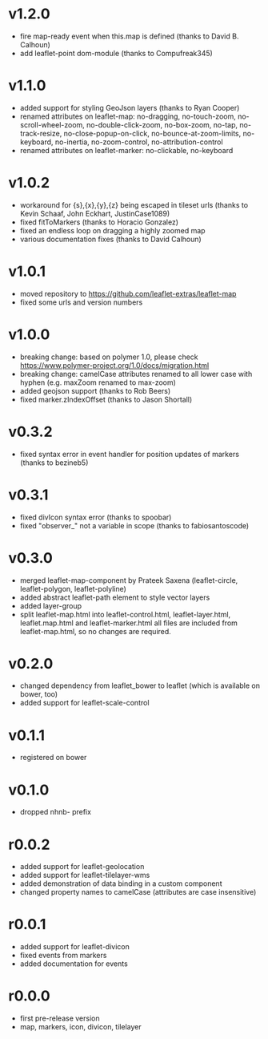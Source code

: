 v1.2.0
======
* fire map-ready event when this.map is defined (thanks to David B. Calhoun)
* add leaflet-point dom-module (thanks to Compufreak345)

v1.1.0
======
* added support for styling GeoJson layers (thanks to Ryan Cooper)
* renamed attributes on leaflet-map: no-dragging, no-touch-zoom, no-scroll-wheel-zoom, no-double-click-zoom, no-box-zoom, no-tap, no-track-resize, no-close-popup-on-click, no-bounce-at-zoom-limits, no-keyboard, no-inertia, no-zoom-control, no-attribution-control
* renamed attributes on leaflet-marker: no-clickable, no-keyboard

v1.0.2
======
* workaround for {s},{x},{y},{z} being escaped in tileset urls (thanks to Kevin Schaaf, John Eckhart, JustinCase1089)
* fixed fitToMarkers (thanks to Horacio Gonzalez)
* fixed an endless loop on dragging a highly zoomed map
* various documentation fixes (thanks to David Calhoun)

v1.0.1
======
* moved repository to https://github.com/leaflet-extras/leaflet-map
* fixed some urls and version numbers

v1.0.0
======
* breaking change: based on polymer 1.0, please check https://www.polymer-project.org/1.0/docs/migration.html
* breaking change: camelCase attributes renamed to all lower case with hyphen (e.g. maxZoom renamed to max-zoom)
* added geojson support (thanks to Rob Beers)
* fixed marker.zIndexOffset (thanks to Jason Shortall)

v0.3.2
======
* fixed syntax error in event handler for position updates of markers (thanks to bezineb5)

v0.3.1
======
* fixed divIcon syntax error (thanks to spoobar)
* fixed "observer_" not a variable in scope (thanks to fabiosantoscode)

v0.3.0
======
* merged leaflet-map-component by Prateek Saxena (leaflet-circle, leaflet-polygon, leaflet-polyline)
* added abstract leaflet-path element to style vector layers
* added layer-group
* split leaflet-map.html into leaflet-control.html, leaflet-layer.html, leaflet.map.html and leaflet-marker.html
  all files are included from leaflet-map.html, so no changes are required.

v0.2.0
======
* changed dependency from leaflet_bower to leaflet (which is available on bower, too)
* added support for leaflet-scale-control

v0.1.1
======
* registered on bower

v0.1.0
======
* dropped nhnb- prefix

r0.0.2
======
* added support for leaflet-geolocation
* added support for leaflet-tilelayer-wms
* added demonstration of data binding in a custom component
* changed property names to camelCase (attributes are case insensitive) 

r0.0.1
======
* added support for leaflet-divicon
* fixed events from markers
* added documentation for events

r0.0.0
======

* first pre-release version
* map, markers, icon, divicon, tilelayer
